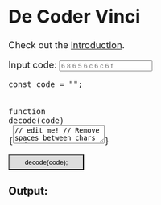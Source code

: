 # De Coder Vinci
<link rel="stylesheet" href="./styles/codemirror.css">
<style>
	body { font-size:18px; }
	pre { margin: 0; }
	button { background:#DDD !important; width: 150px; padding: 6px 0; }
	.wrapped,.wrapped>code { white-space: normal !important; }
</style>
<script src="codemirror.js"></script>
<script src="./modes/javascript.js"></script>
<script>
	console.log('Hello hacker!');
	let code = '6 8 6 5 6 c 6 c 6 f';
	document.addEventListener('DOMContentLoaded', () => {
		const runButton = document.getElementById('run');
		const resultCode = document.getElementById('result-code');
		const codeEl = document.getElementById('code');
		const editor = CodeMirror.fromTextArea(codeEl, {
			lineNumbers: true,
		});
		const assignValueEl = document.getElementById('assign-value');
		const codeInput = document.getElementById('code-input');
		codeInput.placeholder = code;
		codeInput.addEventListener('input', e => {
			code = e.target.value;
			assignValueEl.innerText = '"'+code+'"';
		});
		runButton.addEventListener('click', () => {
			const src = editor.getValue();
			const func = new Function('code', src);
			const res = func(code);
			console.log(res);
			if (typeof(res) === 'string')
				resultCode.innerText = res;
			else
				resultCode.innerHTML = '<b>Invalid result type, string expected</b>';
		});
	});
</script>

Check out the [introduction](/decodervinci/intro).

Input code: <input id="code-input" type="string" placeholder="6 8 6 5 6 c 6 c 6 f">

<pre class="cm-s-default"><code class="wrapped"><span class="cm-keyword">const</span> <span class="cm-variable-2">code</span> <span class="cm-operator">=</span> <span id="assign-value" class="cm-string">"<script>document.write(code)</script>"</span>;</code><code>
<span class="cm-keyword">function</span> <span class="cm-variable-2">decode</span>(<span class="cm-variable-2">code</span>) {<textarea id="code">// edit me!
// Remove spaces between chars
code = code.split(' ').join('');
// Match hex char pairs, replace each pair with the string representation
code = code.match(/\w{2}/g).map(
    hex => String.fromCharCode(parseInt(hex, 16))
).join('');
// Return the decoded string
return code;</textarea>}
</code></pre>
<button id="run" class="CodeMirror cm-s-default" type="button">decode(<span class="cm-variable-2">code</span>);</button>
<div class="result wrapped">
	<h3>Output:</h3>
	<pre><code id="result-code"></code></pre>
</div>